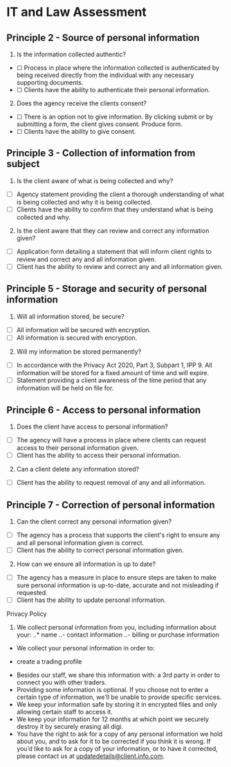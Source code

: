 # IT and Law Assessment

## Principle 2 - Source of personal information
<!-- Actionable item 1. Interpretation -->
1. Is the information collected authentic?
- [ ] <!-- Roman, should I be wording it like this --> Process in place where the information collected is authenticated by being received directly from the individual with any necessary supporting documents.
- [ ] <!-- or do I keep it simple like this --> Clients have the ability to authenticate their personal information.
<!-- Actionable item 2. Interpretation -->
2. Does the agency receive the clients consent?
- [ ] <!-- extended action -->There is an option not to give information. By clicking submit or by submitting a form, the client gives consent. Produce form.
- [ ] <!-- short action -->Clients have the ability to give consent.
<!-- The remaining Principles will have 2 action options for each interpretation. Can you let me know with either a comment or a tick in the box, whether A or B is the better action for each -->
## Principle 3 - Collection of information from subject
<!-- Actionable item 1. Interpretation -->
1. Is the client aware of what is being collected and why?
- [ ] Agency statement providing the client a thorough understanding of what is being collected and why it is being collected.
- [ ] Clients have the ability to confirm that they understand what is being collected and why.
<!-- Actionable item 2. Interpretation -->
2. Is the client aware that they can review and correct any information given?
- [ ] Application form detailing a statement that will inform client rights to review and correct any and all information given.
- [ ] Client has the ability to review and correct any and all information given.

## Principle 5 - Storage and security of personal information
<!-- Actionable item 1. Interpretation -->
1. Will all information stored, be secure?
- [ ] All information will be secured with encryption.
- [ ] All information is secured with encryption.
<!-- Actionable item 2. Interpretation -->
2. Will my information be stored permanently?
- [ ] In accordance with the Privacy Act 2020, Part 3, Subpart 1, IPP 9. All information will be stored for a fixed amount of time and will expire.
- [ ] Statement providing a client awareness of the time period that any information will be held on file for.

## Principle 6 - Access to personal information
<!-- Actionable item 1. Interpretation -->
1. Does the client have access to personal information?
- [ ] The agency will have a process in place where clients can request access to their personal information given.
- [ ] Client has the ability to access their personal information.
<!-- Actionable item 2. Interpretation -->
2. Can a client delete any information stored?
- [ ] Client has the ability to request removal of any and all information.

## Principle 7 - Correction of personal information
<!-- Actionable item 1. Interpretation -->
1. Can the client correct any personal information given?
- [ ] The agency has a process that supports the client's right to ensure any and all personal information given is correct.
- [ ] Client has the ability to correct personal information given.
<!-- Actionable item 2. Interpretation -->
2. How can we ensure all information is up to date?
- [ ] The agency has a measure in place to ensure steps are taken to make sure personal information is up-to-date, accurate and not misleading if requested.
- [ ] Client has the ability to update personal information.

Privacy Policy

1. We collect personal information from you, including information about your:
..* name
..- contact information
..- billing or purchase information
* We collect your personal information in order to:
- create a trading profile
* Besides our staff, we share this information with:
a 3rd party in order to connect you with other traders.
* Providing some information is optional. If you choose not to enter a certain type of information, we'll be unable to provide specific services.
* We keep your information safe by storing it in encrypted files and only allowing certain staff to access it.
* We keep your information for 12 months at which point we securely destroy it by securely erasing all digi.
* You have the right to ask for a copy of any personal information we hold about you, and to ask for it to be corrected if you think it is wrong. If you’d like to ask for a copy of your information, or to have it corrected, please contact us at updatedetails@client.info.com.
